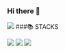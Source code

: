 ### Hi there 👋

<a href="https://www.instagram.com/" target="_blank"><img src="https://img.shields.io/badge/yon.g.ki-E4405F?style=flat-square&logo=Instagram&logoColor=white"/></a>
###📚 STACKS

<div> 
  <img src="https://img.shields.io/badge/java-007396?style=for-the-badge&logo=java&logoColor=white"> 
  <img src="https://img.shields.io/badge/c++-00599C?style=for-the-badge&logo=c%2B%2B&logoColor=white">
  <img src="https://img.shields.io/badge/python-3776AB?style=for-the-badge&logo=python&logoColor=white"> 
  <br>
</div>
